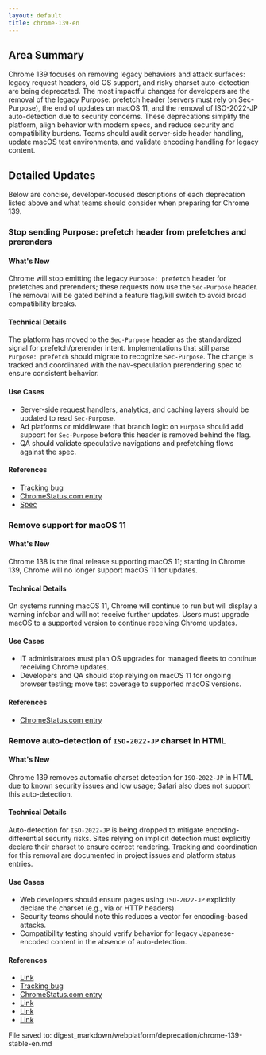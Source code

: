 ```yaml
---
layout: default
title: chrome-139-en
---
```


## Area Summary

Chrome 139 focuses on removing legacy behaviors and attack surfaces: legacy request headers, old OS support, and risky charset auto-detection are being deprecated. The most impactful changes for developers are the removal of the legacy Purpose: prefetch header (servers must rely on Sec-Purpose), the end of updates on macOS 11, and the removal of ISO-2022-JP auto-detection due to security concerns. These deprecations simplify the platform, align behavior with modern specs, and reduce security and compatibility burdens. Teams should audit server-side header handling, update macOS test environments, and validate encoding handling for legacy content.

## Detailed Updates

Below are concise, developer-focused descriptions of each deprecation listed above and what teams should consider when preparing for Chrome 139.

### Stop sending Purpose: prefetch header from prefetches and prerenders

#### What's New
Chrome will stop emitting the legacy `Purpose: prefetch` header for prefetches and prerenders; these requests now use the `Sec-Purpose` header. The removal will be gated behind a feature flag/kill switch to avoid broad compatibility breaks.

#### Technical Details
The platform has moved to the `Sec-Purpose` header as the standardized signal for prefetch/prerender intent. Implementations that still parse `Purpose: prefetch` should migrate to recognize `Sec-Purpose`. The change is tracked and coordinated with the nav-speculation prerendering spec to ensure consistent behavior.

#### Use Cases
- Server-side request handlers, analytics, and caching layers should be updated to read `Sec-Purpose`.
- Ad platforms or middleware that branch logic on `Purpose` should add support for `Sec-Purpose` before this header is removed behind the flag.
- QA should validate speculative navigations and prefetching flows against the spec.

#### References
- [Tracking bug](https://issues.chromium.org/issues/420724819)
- [ChromeStatus.com entry](https://chromestatus.com/feature/5088012836536320)
- [Spec](https://wicg.github.io/nav-speculation/prerendering.html#interaction-with-fetch)

### Remove support for macOS 11

#### What's New
Chrome 138 is the final release supporting macOS 11; starting in Chrome 139, Chrome will no longer support macOS 11 for updates.

#### Technical Details
On systems running macOS 11, Chrome will continue to run but will display a warning infobar and will not receive further updates. Users must upgrade macOS to a supported version to continue receiving Chrome updates.

#### Use Cases
- IT administrators must plan OS upgrades for managed fleets to continue receiving Chrome updates.
- Developers and QA should stop relying on macOS 11 for ongoing browser testing; move test coverage to supported macOS versions.

#### References
- [ChromeStatus.com entry](https://chromestatus.com/feature/4504090090143744)

### Remove auto-detection of `ISO-2022-JP` charset in HTML

#### What's New
Chrome 139 removes automatic charset detection for `ISO-2022-JP` in HTML due to known security issues and low usage; Safari also does not support this auto-detection.

#### Technical Details
Auto-detection for `ISO-2022-JP` is being dropped to mitigate encoding-differential security risks. Sites relying on implicit detection must explicitly declare their charset to ensure correct rendering. Tracking and coordination for this removal are documented in project issues and platform status entries.

#### Use Cases
- Web developers should ensure pages using `ISO-2022-JP` explicitly declare the charset (e.g., via <meta charset> or HTTP headers).
- Security teams should note this reduces a vector for encoding-based attacks.
- Compatibility testing should verify behavior for legacy Japanese-encoded content in the absence of auto-detection.

#### References
- [Link](https://www.sonarsource.com/blog/encoding-differentials-why-charset-matters/)
- [Tracking bug](https://issues.chromium.org/issues/40089450)
- [ChromeStatus.com entry](https://chromestatus.com/feature/6576566521561088)
- [Link](https://creativecommons.org/licenses/by/4.0/)
- [Link](https://www.apache.org/licenses/LICENSE-2.0)
- [Link](https://developers.google.com/site-policies)

File saved to: digest_markdown/webplatform/deprecation/chrome-139-stable-en.md
